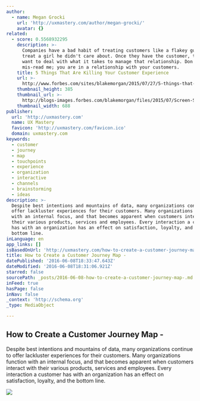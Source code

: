 ```yaml
---
author:
  - name: Megan Grocki
    url: 'http://uxmastery.com/author/megan-grocki/'
    avatar: {}
related:
  - score: 0.5568932295
    description: >-
      Companies have a bad habit of treating customers like a flakey guy would
      treat a girl he didn't care about. Once they have the customer, they don't
      want to deal with what it takes to manage that relationship. Don't
      mis-read me; you are in a relationship with your customers.
    title: 5 Things That Are Killing Your Customer Experience
    url: >-
      http://www.forbes.com/sites/blakemorgan/2015/07/27/5-things-that-are-killing-your-customer-experience/
    thumbnail_height: 385
    thumbnail_url: >-
      http://blogs-images.forbes.com/blakemorgan/files/2015/07/Screen-Shot-2015-07-26-at-9.28.02-PM.png
    thumbnail_width: 688
publisher:
  url: 'http://uxmastery.com'
  name: UX Mastery
  favicon: 'http://uxmastery.com/favicon.ico'
  domain: uxmastery.com
keywords:
  - customer
  - journey
  - map
  - touchpoints
  - experience
  - organization
  - interactive
  - channels
  - brainstorming
  - ideas
description: >-
  Despite best intentions and mountains of data, many organizations continue to
  offer lackluster experiences for their customers. Many organizations function
  with an internal focus, and that becomes apparent when customers interact with
  their various products, services and employees. Every interaction a customer
  has with an organization has an effect on satisfaction, loyalty, and the
  bottom line.
inLanguage: en
app_links: []
isBasedOnUrl: 'http://uxmastery.com/how-to-create-a-customer-journey-map'
title: How to Create a Customer Journey Map -
datePublished: '2016-06-08T18:33:47.643Z'
dateModified: '2016-06-08T18:31:06.921Z'
starred: false
sourcePath: _posts/2016-06-08-how-to-create-a-customer-journey-map-.md
inFeed: true
hasPage: false
inNav: false
_context: 'http://schema.org'
_type: MediaObject

---
```

<article style=""><h1>How to Create a Customer Journey Map -</h1><p>Despite best intentions and mountains of data, many organizations continue to offer lackluster experiences for their customers. Many organizations function with an internal focus, and that becomes apparent when customers interact with their various products, services and employees. Every interaction a customer has with an organization has an effect on satisfaction, loyalty, and the bottom line.</p><img src="http://uxmastery.com/wp-content/uploads/2014/09/hr_journey-high-res.jpg" /></article>